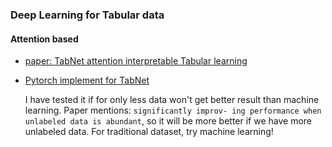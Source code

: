 ### Deep Learning for Tabular data


#### Attention based

- [paper: TabNet attention interpretable Tabular learning](https://arxiv.org/pdf/1908.07442.pdf)
- [Pytorch implement for TabNet](https://github.com/dreamquark-ai/tabnet)
  
  I have tested it if for only less data won't get better result than machine learning. Paper mentions: `significantly improv- ing performance when unlabeled data is abundant`, so it will be more better if we have more unlabeled data. For traditional dataset, try machine learning!